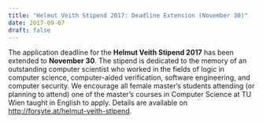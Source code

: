 ```yaml
---
title: "Helmut Veith Stipend 2017: Deadline Extension (November 30)"
date: 2017-09-07
draft: false
---
```

<p>The application deadline for the <b>Helmut Veith Stipend 2017</b> has been extended to <strong>November 30</strong>.<span id="more-5762"/> The stipend is dedicated to the memory of an outstanding computer scientist who worked in the fields of logic in computer science, computer-aided verification, software engineering, and computer security. We encourage all female master’s students attending (or planning to attend) one of the master’s courses in Computer Science at TU Wien taught in English to apply. Details are available on <a href="http://forsyte.at/helmut-veith-stipend">http://forsyte.at/helmut-veith-stipend</a>.</p>
